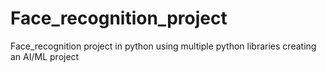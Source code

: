 # Face_recognition_project
 Face_recognition project in python using multiple python libraries creating an AI/ML project 
